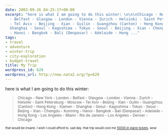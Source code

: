 ```yaml
---
date: 2003-09-26 04:25:17+00:00
excerpt: "here is what I am going to do this winter: \n\n\nChicago - New York - London
  - Belfast - Glasgow - London - Vienna - Zurich - Helsinki - Saint Petersburg - Moscow
  - Tel Aviv - Beijing - Xian - Guilin - Guangzhou (Canton) - Hong Kong - Xiamen -
  Shanghai - Seoul - Kagoshima - Tokyo - Seoul - Beijing - Xian - Chengdu - Kunming
  - Hanoi - Bangkok - Bali (Denpasar) - Adelaide - Hong ..."
tags:
- travel
- adventure
- winter-trip
- city-exploration
- budget-travel
title: My Trip
wordpress_id: 629
wordpress_url: http://new.nata2.org/?p=629
---
```


here is what I am going to do this winter: 

<blockquote><small>
Chicago - New York - London - Belfast - Glasgow - London - Vienna - Zurich - Helsinki - Saint Petersburg - Moscow - Tel Aviv - Beijing - Xian - Guilin - Guangzhou (Canton) - Hong Kong - Xiamen - Shanghai - Seoul - Kagoshima - Tokyo - Seoul - Beijing - Xian - Chengdu - Kunming - Hanoi - Bangkok - Bali (Denpasar) - Adelaide - Hong Kong - Los Angeles - Miami - Rio de Janeiro - Los Angeles - Denver - Chicago 
<small>
</blockquote>

that would be insane. I wish I could afford to. sad day. that trip would cost me <a href="http://www.bootsnall.com/">10000 in plane tickets</a>. wow